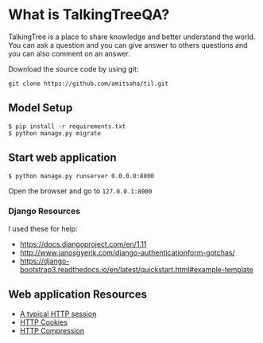 # What is TalkingTreeQA?
TalkingTree is a place to share knowledge and better understand the world. You can ask a question and you can give answer to others questions and you can also comment on an answer.


Download the source code by using git:

```
git clone https://github.com/amitsaha/til.git
```

## Model Setup

```
$ pip install -r requirements.txt
$ python manage.py migrate
```

## Start web application

```
$ python manage.py runserver 0.0.0.0:8000
```
Open the browser and go to `127.0.0.1:8000`

### Django Resources

I used these for help:

- https://docs.djangoproject.com/en/1.11
- http://www.janosgyerik.com/django-authenticationform-gotchas/
- https://django-bootstrap3.readthedocs.io/en/latest/quickstart.html#example-template


## Web application Resources

- [A typical HTTP session](https://developer.mozilla.org/en-US/docs/Web/HTTP/Session)
- [HTTP Cookies](https://developer.mozilla.org/en-US/docs/Web/HTTP/Cookies)
- [HTTP Compression](https://developer.mozilla.org/en-US/docs/Web/HTTP/Compression)
